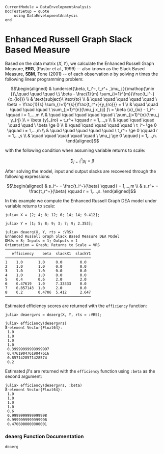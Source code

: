 ```@meta
CurrentModule = DataEnvelopmentAnalysis
DocTestSetup = quote
    using DataEnvelopmentAnalysis
end
```

# Enhanced Russell Graph Slack Based Measure

Based on the data  matrix $(X,Y)$, we calculate the Enhanced Russell Graph Measure, **ERG**, (Pastor et al., 1999) -- also known as the Slack Based Measure, **SBM**, Tone (2001) -- of each observation *o* by solving $n$ times the following linear programming problem:

```math
\begin{aligned}
  & \underset{\beta, t_i^-, t_r^+ ,\mu_j }{\mathop{\min }}\,\quad \quad \quad \;\ \beta -  \frac{1}{m} \sum_{i=1}^{m}{\frac{t_i^-}{x_{io}}}  \\
  & \text{subject}\ \text{to}  \\
  & \quad \quad \quad \quad \quad \ \beta +  \frac{1}{s} \sum_{r=1}^{s}{\frac{t_r^+}{y_{ro}}} = 1 \\
  & \quad \quad \quad \quad \quad \ \sum_{j=1}^{n}{\mu_j x_{ij} }\ = \beta {x}_{io} - t_i^- \qquad i = 1,...,m \\
  & \quad \quad \quad \quad \quad \ \sum_{j=1}^{n}{\mu_j y_{rj} }\ = \beta {y}_{ro} + t_r^+ \qquad r = 1,...,s \\
  & \quad \quad \quad \quad \quad \ \beta \ge 0  \\
  & \quad \quad \quad \quad \quad \ t_i^- \ge 0 \qquad i = 1,...,m \\
  & \quad \quad \quad \quad \quad \ t_r^+ \ge 0 \qquad r = 1,...,s \\
  & \quad \quad \quad \quad \quad \ \mu_j \ge 0 \qquad j = 1,...,n. 
\end{aligned}
```

with the following condition when assuming variable returns to scale:
```math
\sum\nolimits_{j=1}^{n}\mu_j=\beta
```

After solving the model, input and output slacks are recovered through the following expressions:
```math
\begin{aligned}
 & s_i^- = \frac{t_i^-}{\beta} \qquad i = 1,...,m \\
 & s_r^+ = \frac{t_r^+}{\beta} \qquad r = 1,...,s.
\end{aligned}
```

In this example we compute the Enhanced Russell Graph DEA model under variable returns to scale:
```jldoctest 1
julia> X = [2; 4; 8; 12; 6; 14; 14; 9.412];

julia> Y = [1; 5; 8; 9; 3; 7; 9; 2.353];

julia> deaerg(X, Y, rts = :VRS)
Enhanced Russell Graph Slack Based Measure DEA Model 
DMUs = 8; Inputs = 1; Outputs = 1
Orientation = Graph; Returns to Scale = VRS
───────────────────────────────────────
   efficiency    beta  slackX1  slackY1
───────────────────────────────────────
1    1.0       1.0     0.0        0.0
2    1.0       1.0     0.0        0.0
3    1.0       1.0     0.0        0.0
4    1.0       1.0     0.0        0.0
5    0.4       0.6     2.0        2.0
6    0.47619   1.0     7.33333    0.0
7    0.857143  1.0     2.0        0.0
8    0.2       0.4706  5.412      2.647
───────────────────────────────────────
```

Estimated efficiency scores are returned with the `efficiency` function:
```jldoctest 1
julia> deaergvrs = deaerg(X, Y, rts = :VRS);

julia> efficiency(deaergvrs)
8-element Vector{Float64}:
 1.0
 1.0
 1.0
 1.0
 0.39999999999999997
 0.47619047619047616
 0.8571428571428574
 0.2
```

Estimated $\beta$'s are returned with the `efficiency` function using `:beta` as the second argument:
```jldoctest 1
julia> efficiency(deaergvrs, :beta)
8-element Vector{Float64}:
 1.0
 1.0
 1.0
 1.0
 0.6
 0.9999999999999998
 0.9999999999999998
 0.4706000000000001
```

### deaerg Function Documentation

```@docs
deaerg
```
